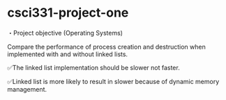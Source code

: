 # csci331-project-one

・Project objective (Operating Systems)

Compare the performance of process creation and destruction when implemented with and without linked lists.



✅The linked list implementation should be slower not faster. 

✅Linked list is more likely to result in slower because of dynamic memory management.
